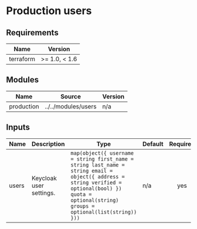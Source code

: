 # Production users

<!-- BEGIN-TF-DOCS -->

## Requirements

| Name | Version |
|------|---------|
| terraform | >= 1.0, < 1.6 |

## Modules

| Name | Source | Version |
|------|--------|---------|
| production | ../../modules/users | n/a |

## Inputs

| Name | Description | Type | Default | Required |
|------|-------------|------|---------|:--------:|
| users | Keycloak user settings. | ```map(object({ username = string first_name = string last_name = string email = object({ address = string verified = optional(bool) }) quota = optional(string) groups = optional(list(string)) }))``` | n/a | yes |

<!-- END-TF-DOCS ---->
